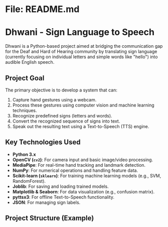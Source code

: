 # File: README.md

# Dhwani - Sign Language to Speech

Dhwani is a Python-based project aimed at bridging the communication gap for the Deaf and Hard of Hearing community by translating sign language (currently focusing on individual letters and simple words like "hello") into audible English speech.

## Project Goal

The primary objective is to develop a system that can:
1.  Capture hand gestures using a webcam.
2.  Process these gestures using computer vision and machine learning techniques.
3.  Recognize predefined signs (letters and words).
4.  Convert the recognized sequence of signs into text.
5.  Speak out the resulting text using a Text-to-Speech (TTS) engine.

## Key Technologies Used

* **Python 3.x**
* **OpenCV (`cv2`)**: For camera input and basic image/video processing.
* **MediaPipe**: For real-time hand tracking and landmark detection.
* **NumPy**: For numerical operations and handling feature data.
* **Scikit-learn (`sklearn`)**: For training machine learning models (e.g., SVM, RandomForest).
* **Joblib**: For saving and loading trained models.
* **Matplotlib & Seaborn**: For data visualization (e.g., confusion matrix).
* **pyttsx3**: For offline Text-to-Speech functionality.
* **JSON**: For managing sign labels.

## Project Structure (Example)